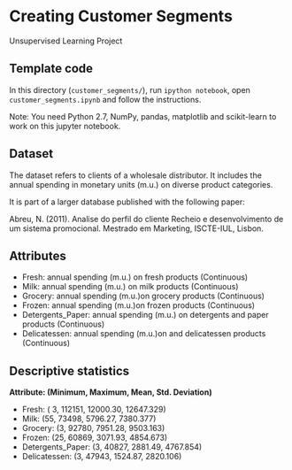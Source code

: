 # Creating Customer Segments

Unsupervised Learning Project

## Template code

In this directory (`customer_segments/`), run `ipython notebook`, open `customer_segments.ipynb` and follow the instructions.

Note: You need Python 2.7, NumPy, pandas, matplotlib and scikit-learn to work on this jupyter notebook.

## Dataset

The dataset refers to clients of a wholesale distributor. It includes the annual spending in monetary units (m.u.) on diverse product categories.

It is part of a larger database published with the following paper:

Abreu, N. (2011). Analise do perfil do cliente Recheio e desenvolvimento de um sistema promocional. Mestrado em Marketing, ISCTE-IUL, Lisbon.

## Attributes

- Fresh: annual spending (m.u.) on fresh products (Continuous)
- Milk: annual spending (m.u.) on milk products (Continuous)
- Grocery: annual spending (m.u.)on grocery products (Continuous)
- Frozen: annual spending (m.u.)on frozen products (Continuous)
- Detergents_Paper: annual spending (m.u.) on detergents and paper products (Continuous)
- Delicatessen: annual spending (m.u.)on and delicatessen products (Continuous)

## Descriptive statistics

**Attribute: (Minimum, Maximum, Mean, Std. Deviation)**

- Fresh: ( 3, 112151, 12000.30, 12647.329)
- Milk: (55, 73498, 5796.27, 7380.377)
- Grocery: (3, 92780, 7951.28, 9503.163)
- Frozen: (25, 60869, 3071.93, 4854.673)
- Detergents_Paper: (3, 40827, 2881.49, 4767.854)
- Delicatessen: (3, 47943, 1524.87, 2820.106)
